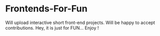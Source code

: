 # Frontends-For-Fun
Will upload interactive short front-end projects. Will be happy to accept contributions. Hey, it is just for FUN... Enjoy !
